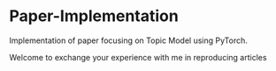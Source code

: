 # Paper-Implementation
Implementation of paper focusing on Topic Model using PyTorch.

Welcome to exchange your experience with me in reproducing articles
